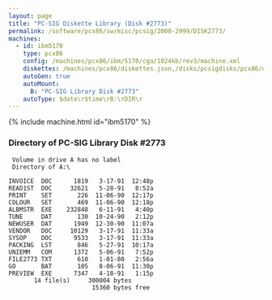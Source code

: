 ```yaml
---
layout: page
title: "PC-SIG Diskette Library (Disk #2773)"
permalink: /software/pcx86/sw/misc/pcsig/2000-2999/DISK2773/
machines:
  - id: ibm5170
    type: pcx86
    config: /machines/pcx86/ibm/5170/cga/1024kb/rev3/machine.xml
    diskettes: /machines/pcx86/diskettes.json,/disks/pcsigdisks/pcx86/diskettes.json
    autoGen: true
    autoMount:
      B: "PC-SIG Library Disk #2773"
    autoType: $date\r$time\rB:\rDIR\r
---
```


{% include machine.html id="ibm5170" %}

### Directory of PC-SIG Library Disk #2773

     Volume in drive A has no label
     Directory of A:\

    INVOICE  DOC      1819   3-17-91  12:48p
    READ1ST  DOC     32621   5-28-91   8:52a
    PRINT    SET       226  11-06-90  12:17p
    COLOUR   SET       469  11-06-90  12:18p
    ALBMSTR  EXE    232848   6-11-91   4:40p
    TUNE     DAT       130  10-24-90   2:12p
    NEWUSER  DAT      1949  12-30-90  11:07a
    VENDOR   DOC     10129   3-17-91  11:33a
    SYSOP    DOC      9533   3-17-91  11:33a
    PACKING  LST       846   5-27-91  10:17a
    UNIEMM   COM      1372   5-06-91   7:52p
    FILE2773 TXT       610   1-01-80   2:56a
    GO       BAT       105   8-06-91  11:30p
    PREVIEW  EXE      7347   4-18-91   1:15p
           14 file(s)     300004 bytes
                           15360 bytes free
